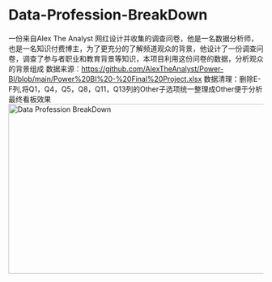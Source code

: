 # Data-Profession-BreakDown
一份来自Alex The Analyst 网红设计并收集的调查问卷，他是一名数据分析师，也是一名知识付费博主，为了更充分的了解频道观众的背景，他设计了一份调查问卷，调查了参与者职业和教育背景等知识，本项目利用这份问卷的数据，分析观众的背景组成
数据来源：https://github.com/AlexTheAnalyst/Power-BI/blob/main/Power%20BI%20-%20Final%20Project.xlsx
数据清理：删除E-F列,将Q1，Q4，Q5，Q8，Q11，Q13列的Other子选项统一整理成Other便于分析
最终看板效果
<img width="602" height="335" alt="Data Profession BreakDown" src="https://github.com/user-attachments/assets/52610256-fd34-4daa-acb2-2960e548bfff" />
